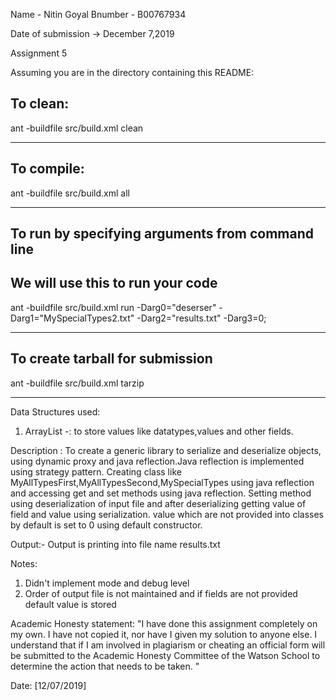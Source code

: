 
Name - Nitin Goyal
Bnumber - B00767934

Date of submission -> December 7,2019

Assignment 5


Assuming you are in the directory containing this README:

## To clean:
ant -buildfile src/build.xml clean

-----------------------------------------------------------------------

## To compile: 
ant -buildfile src/build.xml all

-----------------------------------------------------------------------

## To run by specifying arguments from command line 
## We will use this to run your code
ant -buildfile src/build.xml run -Darg0="deserser" -Darg1="MySpecialTypes2.txt" -Darg2="results.txt" -Darg3=0;

-----------------------------------------------------------------------

## To create tarball for submission
ant -buildfile src/build.xml tarzip

-----------------------------------------------------------------------
Data Structures used:

1) ArrayList -: to store values like datatypes,values and other fields.


Description :
To create a generic library to serialize and deserialize objects, using dynamic proxy and java reflection.Java reflection is implemented using 
strategy pattern. Creating class like MyAllTypesFirst,MyAllTypesSecond,MySpecialTypes using java reflection and accessing get and set methods 
using java reflection. Setting method using deserialization of input file and after deserializing getting value of field and value using 
serialization.
value which are not provided into classes by default is set to 0 using default constructor.




Output:-
		Output is printing into file name results.txt

Notes:
1) Didn't implement mode and debug level
2) Order of output file is not maintained and if fields are not provided default value is stored





Academic Honesty statement:
"I have done this assignment completely on my own. I have not copied it, nor have I given my solution to anyone else. I understand that if I am involved in plagiarism or cheating an official form will be submitted to the Academic Honesty Committee of the Watson School to determine the action that needs to be taken. "

Date: [12/07/2019]







